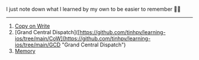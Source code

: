 I just note down what I learned by my own to be easier to remember 💆🤷‍

------------

1. [Copy on Write](https://github.com/tinhpv/learning-ios/tree/main/CoW "Copy on Write") 
2. [Grand Central Dispatch]([https://github.com/tinhpv/learning-ios/tree/main/CoW](https://github.com/tinhpv/learning-ios/tree/main/GCD "Grand Central Dispatch") 
3. [Memory](https://github.com/tinhpv/learning-ios/tree/main/Memory "Memory") 
